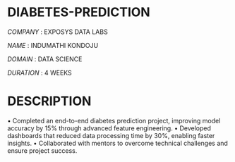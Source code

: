 # DIABETES-PREDICTION

*COMPANY* : EXPOSYS DATA LABS

*NAME* : INDUMATHI KONDOJU

*DOMAIN* : DATA SCIENCE

*DURATION* : 4 WEEKS

# DESCRIPTION 
• Completed an end-to-end diabetes prediction project, improving model accuracy by 15% through advanced feature
engineering.
• Developed dashboards that reduced data processing time by 30%, enabling faster insights.
• Collaborated with mentors to overcome technical challenges and ensure project success.
